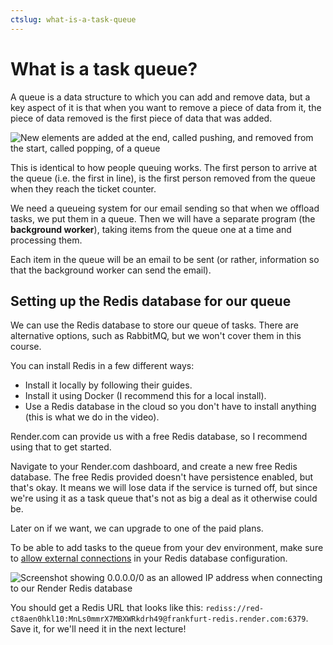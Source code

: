 ```yaml
--- 
ctslug: what-is-a-task-queue
---
```


# What is a task queue?

A queue is a data structure to which you can add and remove data, but a key aspect of it is that when you want to remove a piece of data from it, the piece of data removed is the first piece of data that was added.

![New elements are added at the end, called pushing, and removed from the start, called popping, of a queue](https://res.cloudinary.com/teclado/image/upload/v1689180793/courses/rest-apis-flask-python/queues.drawio_yqgtvg.png)

This is identical to how people queuing works. The first person to arrive at the queue (i.e. the first in line), is the first person removed from the queue when they reach the ticket counter.

We need a queueing system for our email sending so that when we offload tasks, we put them in a queue. Then we will have a separate program (the **background worker**), taking items from the queue one at a time and processing them.

Each item in the queue will be an email to be sent (or rather, information so that the background worker can send the email).

## Setting up the Redis database for our queue

We can use the Redis database to store our queue of tasks. There are alternative options, such as RabbitMQ, but we won't cover them in this course.

You can install Redis in a few different ways:

- Install it locally by following their guides.
- Install it using Docker (I recommend this for a local install).
- Use a Redis database in the cloud so you don't have to install anything (this is what we do in the video).

Render.com can provide us with a free Redis database, so I recommend using that to get started.

Navigate to your Render.com dashboard, and create a new free Redis database. The free Redis provided doesn't have persistence enabled, but that's okay. It means we will lose data if the service is turned off, but since we're using it as a task queue that's not as big a deal as it otherwise could be.

Later on if we want, we can upgrade to one of the paid plans.

To be able to add tasks to the queue from your dev environment, make sure to [allow external connections](https://render.com/docs/redis#connecting-to-your-redis-from-outside-render) in your Redis database configuration.

![Screenshot showing 0.0.0.0/0 as an allowed IP address when connecting to our Render Redis database](https://res.cloudinary.com/teclado/image/upload/v1689180794/courses/rest-apis-flask-python/render-redis-allowing-outside_tkxsls.png)

You should get a Redis URL that looks like this: `rediss://red-ct8aen0hkl10:MnLs0mmrX7MBXWRkdrh49@frankfurt-redis.render.com:6379`. Save it, for we'll need it in the next lecture!
